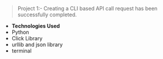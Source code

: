 >Project 1:-  Creating a CLI based API call request has been successfully completed. 
* **Technologies Used**
 * Python
 * Click Library
 * urllib and json library
 * terminal
